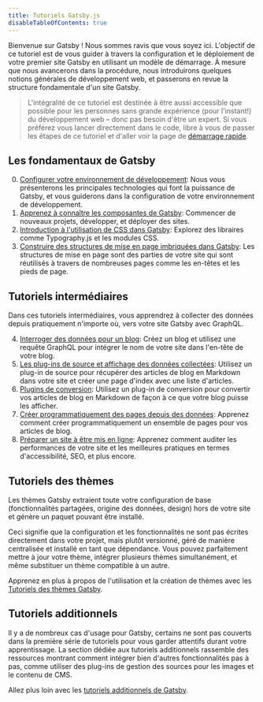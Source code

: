 ```yaml
---
title: Tutoriels Gatsby.js
disableTableOfContents: true
---
```


Bienvenue sur Gatsby ! Nous sommes ravis que vous soyez ici. L'objectif de ce tutoriel est de vous guider à travers la configuration et le déploiement de votre premier site Gatsby en utilisant un modèle de démarrage. À mesure que nous avancerons dans la procédure, nous introduirons quelques notions générales de développement web, et passerons en revue la structure fondamentale d'un site Gatsby.

> L'intégralité de ce tutoriel est destinée à être aussi accessible que possible pour les personnes sans grande expérience (pour l'instant!) du développement web – donc pas besoin d'être un expert. Si vous préférez vous lancer directement dans le code, libre à vous de passer les étapes de ce tutoriel et d'aller voir la page de [démarrage rapide](/docs/quick-start/).

## Les fondamentaux de Gatsby

0.  [Configurer votre environnement de développement](/tutorial/part-zero/): Nous vous présenterons les principales technologies qui font la puissance de Gatsby, et vous guiderons dans la configuration de votre environnement de développement.
1.  [Apprenez à connaître les composantes de Gatsby](/tutorial/part-one/): Commencer de nouveaux projets, développer, et déployer des sites.
1.  [Introduction à l'utilisation de CSS dans Gatsby](/tutorial/part-two/): Explorez des libraires comme Typography.js et les modules CSS.
1.  [Construire des structures de mise en page imbriquées dans Gatsby](/tutorial/part-three/): Les structures de mise en page sont des parties de votre site qui sont réutilisés à travers de nombreuses pages comme les en-têtes et les pieds de page.

## Tutoriels intermédiaires

Dans ces tutoriels intermédiaires, vous apprendrez à collecter des données depuis pratiquement n'importe où, vers votre site Gatsby avec GraphQL.

4.  [Interroger des données pour un blog](/tutorial/part-four/): Créez un blog et utilisez une requête GraphQL pour intégrer le nom de votre site dans l'en-tête de votre blog.
5.  [Les plug-ins de source et affichage des données collectées](/tutorial/part-five/): Utilisez un plug-in de source pour récupérer des articles de blog en Markdown dans votre site et créer une page d'index avec une liste d'articles.
6.  [Plugins de conversion](/tutorial/part-six/): Utilisez un plug-in de conversion pour convertir vos articles de blog en Markdown de façon à ce que votre blog puisse les afficher.
7.  [Créer programmatiquement des pages depuis des données](/tutorial/part-seven/): Apprenez comment créer programmatiquement un ensemble de pages pour vos articles de blog.
8.  [Préparer un site à être mis en ligne](/tutorial/part-eight/): Apprenez comment auditer les performances de votre site et les meilleures pratiques en termes d'accessibilité, SEO, et plus encore.

## Tutoriels des thèmes

Les thèmes Gatsby extraient toute votre configuration de base (fonctionnalités partagées, origine des données, design) hors de votre site et génère un paquet pouvant être installé.

Ceci signifie que la configuration et les fonctionnalités ne sont pas écrites directement dans votre projet, mais plutôt versionné, géré de manière centralisée et installé en tant que dépendance. Vous pouvez parfaitement mettre à jour votre thème, intégrer plusieurs thèmes simultanément, et même substituer un thème compatible à un autre.

Apprenez en plus à propos de l'utilisation et la création de thèmes avec les [Tutoriels des thèmes Gatsby](/tutorial/theme-tutorials/).

## Tutoriels additionnels

Il y a de nombreux cas d'usage pour Gatsby, certains ne sont pas couverts dans la première série de tutoriels pour vous garder attentifs durant votre apprentissage. La section dédiée aux tutoriels additionnels rassemble des ressources montrant comment intégrer bien d'autres fonctionnalités pas à pas, comme utiliser des plug-ins de gestion des sources pour les images et le contenu de CMS.

Allez plus loin avec les [tutoriels additionnels de Gatsby](/tutorial/additional-tutorials/).
